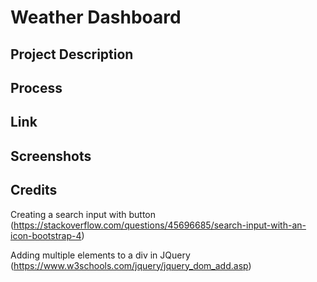 # Weather Dashboard

## Project Description

## Process

## Link

## Screenshots

## Credits
Creating a search input with button (https://stackoverflow.com/questions/45696685/search-input-with-an-icon-bootstrap-4)

Adding multiple elements to a div in JQuery (https://www.w3schools.com/jquery/jquery_dom_add.asp)